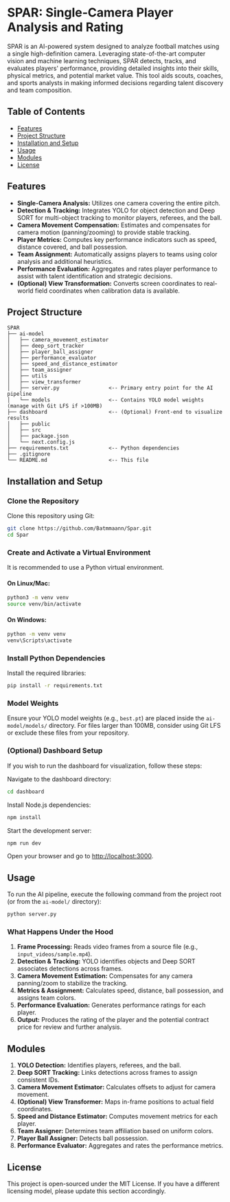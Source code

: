 # SPAR: Single-Camera Player Analysis and Rating

SPAR is an AI-powered system designed to analyze football matches using a single high-definition camera. Leveraging state-of-the-art computer vision and machine learning techniques, SPAR detects, tracks, and evaluates players' performance, providing detailed insights into their skills, physical metrics, and potential market value. This tool aids scouts, coaches, and sports analysts in making informed decisions regarding talent discovery and team composition.

## Table of Contents
- [Features](#features)
- [Project Structure](#project-structure)
- [Installation and Setup](#installation-and-setup)
- [Usage](#usage)
- [Modules](#modules)
- [License](#license)

## Features

- **Single-Camera Analysis:** Utilizes one camera covering the entire pitch.
- **Detection & Tracking:** Integrates YOLO for object detection and Deep SORT for multi-object tracking to monitor players, referees, and the ball.
- **Camera Movement Compensation:** Estimates and compensates for camera motion (panning/zooming) to provide stable tracking.
- **Player Metrics:** Computes key performance indicators such as speed, distance covered, and ball possession.
- **Team Assignment:** Automatically assigns players to teams using color analysis and additional heuristics.
- **Performance Evaluation:** Aggregates and rates player performance to assist with talent identification and strategic decisions.
- **(Optional) View Transformation:** Converts screen coordinates to real-world field coordinates when calibration data is available.

## Project Structure

```
SPAR
├── ai-model
│   ├── camera_movement_estimator
│   ├── deep_sort_tracker
│   ├── player_ball_assigner
│   ├── performance_evaluator
│   ├── speed_and_distance_estimator
│   ├── team_assigner
│   ├── utils
│   ├── view_transformer
│   ├── server.py                <-- Primary entry point for the AI pipeline
│   └── models                   <-- Contains YOLO model weights (manage with Git LFS if >100MB)
├── dashboard                    <-- (Optional) Front-end to visualize results
│   ├── public
│   ├── src
│   ├── package.json
│   └── next.config.js
├── requirements.txt             <-- Python dependencies
├── .gitignore
└── README.md                    <-- This file
```

## Installation and Setup

### Clone the Repository

Clone this repository using Git:

```bash
git clone https://github.com/Batmmaann/Spar.git
cd Spar
```

### Create and Activate a Virtual Environment

It is recommended to use a Python virtual environment.

#### On Linux/Mac:
```bash
python3 -m venv venv
source venv/bin/activate
```

#### On Windows:
```bash
python -m venv venv
venv\Scripts\activate
```

### Install Python Dependencies

Install the required libraries:
```bash
pip install -r requirements.txt
```

### Model Weights

Ensure your YOLO model weights (e.g., `best.pt`) are placed inside the `ai-model/models/` directory.
For files larger than 100MB, consider using Git LFS or exclude these files from your repository.

### (Optional) Dashboard Setup

If you wish to run the dashboard for visualization, follow these steps:

Navigate to the dashboard directory:
```bash
cd dashboard
```

Install Node.js dependencies:
```bash
npm install
```

Start the development server:
```bash
npm run dev
```

Open your browser and go to [http://localhost:3000](http://localhost:3000).

## Usage

To run the AI pipeline, execute the following command from the project root (or from the `ai-model/` directory):

```bash
python server.py
```

### What Happens Under the Hood

1. **Frame Processing:** Reads video frames from a source file (e.g., `input_videos/sample.mp4`).
2. **Detection & Tracking:** YOLO identifies objects and Deep SORT associates detections across frames.
3. **Camera Movement Estimation:** Compensates for any camera panning/zoom to stabilize the tracking.
4. **Metrics & Assignment:** Calculates speed, distance, ball possession, and assigns team colors.
5. **Performance Evaluation:** Generates performance ratings for each player.
6. **Output:** Produces the rating of the player and the potential contract price for review and further analysis.

## Modules

1. **YOLO Detection:** Identifies players, referees, and the ball.
2. **Deep SORT Tracking:** Links detections across frames to assign consistent IDs.
3. **Camera Movement Estimator:** Calculates offsets to adjust for camera movement.
4. **(Optional) View Transformer:** Maps in-frame positions to actual field coordinates.
5. **Speed and Distance Estimator:** Computes movement metrics for each player.
6. **Team Assigner:** Determines team affiliation based on uniform colors.
7. **Player Ball Assigner:** Detects ball possession.
8. **Performance Evaluator:** Aggregates and rates the performance metrics.


## License

This project is open-sourced under the MIT License.
If you have a different licensing model, please update this section accordingly.
